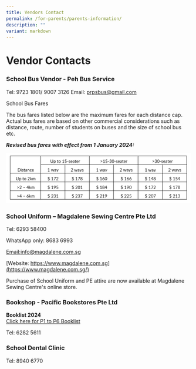 ```yaml
---
title: Vendors Contact
permalink: /for-parents/parents-information/
description: ""
variant: markdown
---
```

# **Vendor Contacts**


### School Bus Vendor - Peh Bus Service ###



Tel: 9723 1801/ 9007 3126 
Email: [prpsbus@gmail.com](mailto:prpsbus@gmail.com)

School Bus Fares

The bus fares listed below are the maximum fares for each distance cap. Actual bus fares are based on other commercial considerations such as distance, route, number of students on buses and the size of school bus etc.

***Revised bus fares with effect from 1 January 2024:***

![](/images/school%20bus%20table.PNG)





### School Uniform – Magdalene Sewing Centre Pte Ltd ###

Tel: 6293 58400

WhatsApp only: 8683 6993

[Email:info@magdalene.com.sg](info@magdalene.com.sg)

[Website: https://www.magdalene.com.sg](https://www.magdalene.com.sg/)

Purchase of School Uniform and PE attire are now available at Magdalene Sewing Centre's online store. 


### Bookshop - Pacific Bookstores Pte Ltd ###

**Booklist 2024**&nbsp;   
[Click here for P1 to P6 Booklist](https://go.gov.sg/booklist2024)

Tel: 6282 5611

### School Dental Clinic ###

Tel: 8940 6770